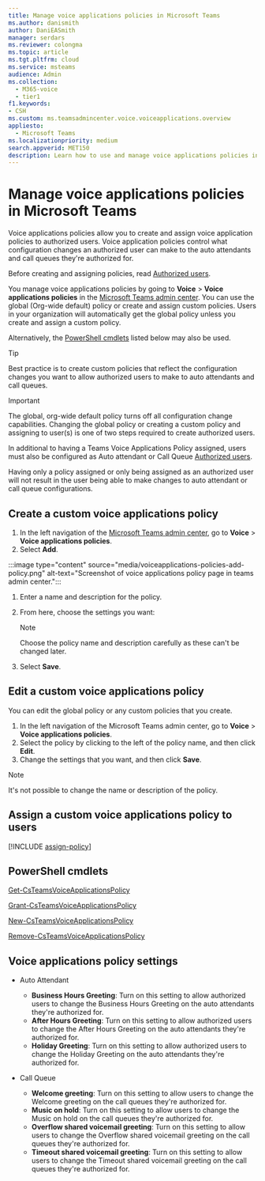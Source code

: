 ```yaml
---
title: Manage voice applications policies in Microsoft Teams
ms.author: danismith
author: DaniEASmith
manager: serdars
ms.reviewer: colongma
ms.topic: article
ms.tgt.pltfrm: cloud
ms.service: msteams
audience: Admin
ms.collection: 
  - M365-voice
  - tier1
f1.keywords:
- CSH
ms.custom: ms.teamsadmincenter.voice.voiceapplications.overview
appliesto: 
  - Microsoft Teams
ms.localizationpriority: medium
search.appverid: MET150
description: Learn how to use and manage voice applications policies in Microsoft Teams to allow authorized end users to perform configuration changes on auto attendants and call queues.
---
```


# Manage voice applications policies in Microsoft Teams

Voice applications policies allow you to create and assign voice application policies to authorized users.  Voice application policies control what configuration changes an authorized user can make to the auto attendants and call queues they're authorized for.

Before creating and assigning policies, read [Authorized users](./aa-cq-authorized-users.md).

You manage voice applications policies by going to **Voice** > **Voice applications policies** in the [Microsoft Teams admin center](https://go.microsoft.com/fwlink/p/?linkid=2066851). You can use the global (Org-wide default) policy or create and assign custom policies. Users in your organization will automatically get the global policy unless you create and assign a custom policy.

Alternatively, the [PowerShell cmdlets](./manage-voice-applications-policies.md#powershell-cmdlets) listed below may also be used.

> [!TIP]
> Best practice is to create custom policies that reflect the configuration changes you want to allow authorized users to make to auto attendants and call queues.

> [!IMPORTANT]
> The global, org-wide default policy turns off all configuration change capabilities. Changing the global policy or creating a custom policy and assigning to user(s) is one of two steps required to create authorized users.
> 
> In additional to having a Teams Voice Applications Policy assigned, users must also be configured as Auto attendant or Call Queue [Authorized users](./aa-cq-authorized-users.md).
>
> Having only a policy assigned or only being assigned as an authorized user will not result in the user being able to make changes to auto attendant or call queue configurations.

## Create a custom voice applications policy

1. In the left navigation of the [Microsoft Teams admin center](https://go.microsoft.com/fwlink/p/?linkid=2066851), go to **Voice** > **Voice applications policies**.
1. Select **Add**.

:::image type="content" source="media/voiceapplications-policies-add-policy.png" alt-text="Screenshot of voice applications policy page in teams admin center.":::

1. Enter a name and description for the policy.
1. From here, choose the settings you want:

    > [!NOTE]
    > Choose the policy name and description carefully as these can't be changed later.

5. Select **Save**.

## Edit a custom voice applications policy

You can edit the global policy or any custom policies that you create. 

1. In the left navigation of the Microsoft Teams admin center, go to **Voice** > **Voice applications policies**.
2. Select the policy by clicking to the left of the policy name, and then click **Edit**.
3. Change the settings that you want, and then click **Save**.

> [!NOTE]
> It's not possible to change the name or description of the policy.

## Assign a custom voice applications policy to users

[!INCLUDE [assign-policy](includes/assign-policy.md)]

## PowerShell cmdlets

[Get-CsTeamsVoiceApplicationsPolicy](/powershell/module/skype/get-csteamsvoiceapplicationspolicy)

[Grant-CsTeamsVoiceApplicationsPolicy](/powershell/module/skype/grant-csteamsvoiceapplicationspolicy)

[New-CsTeamsVoiceApplicationsPolicy](/powershell/module/skype/new-csteamsvoiceapplicationspolicy)

[Remove-CsTeamsVoiceApplicationsPolicy](/powershell/module/skype/remove-csteamsvoiceapplicationspolicy)

## Voice applications policy settings

- Auto Attendant
    - **Business Hours Greeting**: Turn on this setting to allow authorized users to change the Business Hours Greeting on the auto attendants they're authorized for.
    - **After Hours Greeting**: Turn on this setting to allow authorized users to change the After Hours Greeting on the auto attendants they're authorized for.
    - **Holiday Greeting**: Turn on this setting to allow authorized users to change the Holiday Greeting on the auto attendants they're authorized for.

- Call Queue
    - **Welcome greeting**: Turn on this setting to allow users to change the Welcome greeting on the call queues they're authorized for.
    - **Music on hold**: Turn on this setting to allow users to change the Music on hold on the call queues they're authorized for.
    - **Overflow shared voicemail greeting**: Turn on this setting to allow users to change the Overflow shared voicemail greeting on the call queues they're authorized for.
    - **Timeout shared voicemail greeting**: Turn on this setting to allow users to change the Timeout shared voicemail greeting on the call queues they're authorized for.
